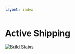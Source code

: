 ```yaml
---
layout: index
---
```


# Active Shipping

[![Build Status](https://travis-ci.org/Shopify/active_shipping.png)](https://travis-ci.org/Shopify/active_shipping)